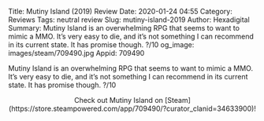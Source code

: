 Title: Mutiny Island (2019) Review
Date: 2020-01-24 04:55
Category: Reviews
Tags: neutral review
Slug: mutiny-island-2019
Author: Hexadigital
Summary: Mutiny Island is an overwhelming RPG that seems to want to mimic a MMO. It’s very easy to die, and it’s not something I can recommend in its current state. It has promise though. ?/10
og_image: images/steam/709490.jpg
Appid: 709490

Mutiny Island is an overwhelming RPG that seems to want to mimic a MMO. It’s very easy to die, and it’s not something I can recommend in its current state. It has promise though. ?/10

<center>Check out Mutiny Island on [Steam](https://store.steampowered.com/app/709490/?curator_clanid=34633900)!</center>
